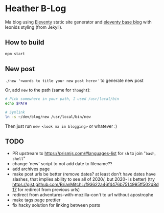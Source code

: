 # Heather B-Log

Ma blog using [Eleventy](https://github.com/11ty/eleventy) static site generator and [eleventy base blog](https://github.com/11ty/eleventy-base-blog) with leonids styling (from Jekyll).

## How to build

```sh
npm start
```

## New post

`./new '<words to title your new post here>'` to generate new post

Or, add `new` to the path (same for `thought`):
```sh
# Pick somewhere in your path, I used /usr/local/bin
echo $PATH

# Symlink
ln -s ~/dev/blog/new /usr/local/bin/new
```
Then just run `new <look ma im blogging>` or whatever :)

## TODO

- PR upstream to https://prismjs.com/#languages-list for `sh` to join "`bash`, `shell`"
- change 'new' script to not add date to filename??
- add archives page
- make post urls be better (remove dates? at least don't have dates have slashes, that implies ability to see all of 2020/, but 2020- is better) (try https://gist.github.com/BrianMitchL/f93622a46f4476b7514995ff502d8d17 for redirect from previous urls)
- redirect from adventures-with-mozilla-con't to url without apostrophe
- make tags page prettier
- fix hacky solution for linking between posts
